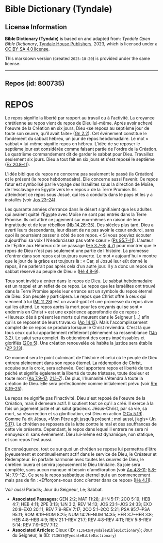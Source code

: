 # Bible Dictionary (Tyndale)

## License Information

**Bible Dictionary (Tyndale)** is based on and adapted from: _Tyndale Open Bible Dictionary_, [Tyndale House Publishers](https://tyndaleopenresources.com/), 2023, which is licensed under a [CC BY-SA 4.0 license](https://creativecommons.org/licenses/by-sa/4.0/legalcode.en).

This markdown version (created `2025-10-20`) is provided under the same license.



--------------------------------

## Repos (id: 800735)

REPOS
=====

Le repos signifie la liberté par rapport au travail ou à l'activité. La croyance chrétienne au repos vient du repos de Dieu lui\-même. Après avoir achevé l'œuvre de la Création en six jours, Dieu «se reposa au septième jour de toute son œuvre, qu’il avait faite» ([Gn 2\.2](https://ref.ly/Gen2:2)). Cet événement constitue le fondement du sabbat hébreu, un jour de repos hebdomadaire. Le mot « sabbat » lui\-même signifie repos en hébreu. L'idée de se reposer le septième jour est considérée comme faisant partie de l'ordre de la Création. Le quatrième commandement dit de garder le sabbat pour Dieu. Travaillez seulement six jours. Dieu a tout fait en six jours et s'est reposé le septième ([Ex 20\.8–11](https://ref.ly/Exod20:8-Exod20:11)).

L'idée biblique du repos ne concerne pas seulement le passé (la Création) et le présent (le repos hebdomadaire). Elle concerne aussi l'avenir. Ce repos futur est symbolisé par le voyage des Israélites sous la direction de Moïse, de l'esclavage en Égypte vers le « repos » de la Terre Promise. Ils atteindront ce repos sous Josué, qui les a conduits dans le pays et les y a installés (voir [Jos 23–24](https://ref.ly/Josh23:1-Josh24:33)).

Les quarante années d'errance dans le désert signifiaient que les adultes qui avaient quitté l'Égypte avec Moïse ne sont pas entrés dans la Terre Promise. Ils ont attiré ce jugement sur eux\-mêmes en raison de leur ingratitude et de leur rébellion ([Nb 14\.26–35](https://ref.ly/Num14:26-Num14:35)). Des siècles plus tard, Dieu a averti leurs descendants, leur disant de ne pas avoir le cœur endurci, sans quoi ils pourraient passer à côté de son repos. « Si vous pouviez écouter aujourd’hui sa voix ! N’endurcissez pas votre cœur » ([Ps 95\.7–11](https://ref.ly/Ps95:7-Ps95:11)). L'auteur de l'Épître aux Hébreux cite ce passage ([Hé 3\.7–8](https://ref.ly/Heb3:7-Heb3:8); [4\.7](https://ref.ly/Heb4:7)) pour montrer que le repos de Dieu n'est pas seulement une partie de l'histoire. La promesse d'entrer dans son repos est toujours ouverte. Le mot « aujourd'hui » montre que le jour de la grâce est toujours là : « Car, si Josué leur eût donné le repos, il ne parlerait pas après cela d’un autre jour. Il y a donc un repos de sabbat réservé au peuple de Dieu » ([Hé 4\.8–9](https://ref.ly/Heb4:8-Heb4:9)).

Tous sont invités à entrer dans le repos de Dieu. Le sabbat hebdomadaire est un rappel et un reflet de ce repos. Le repos que les Israélites ont trouvé dans la Terre Promise après leur errance est un symbole du repos éternel de Dieu. Son peuple y participera. Le repos que Christ offre à ceux qui viennent à lui ([Mt 11\.28](https://ref.ly/Matt11:28)) est un avant\-goût et une promesse du repos divin qui les attend. Le repos après la mort pour les croyants qui se sont « endormis en Christ » est une expérience approfondie de ce repos : «Heureux dès à présent les morts qui meurent dans le Seigneur \[...] afin qu’ils se reposent de leurs travaux» ([Ap 14\.13](https://ref.ly/Rev14:13)). Mais l'accomplissement complet de ce repos se produira lorsque le Christ reviendra. C'est là que tous ceux qui lui appartiennent refléteront pleinement sa ressemblance ([1Jn 3\.2](https://ref.ly/1John3:2)). Le salut sera complet. Ils obtiendront des corps impérissables et glorifiés ([2Co 5](https://ref.ly/2Cor5:1-2Cor5:21)). Une création renouvelée où habite la justice sera établie ([2P 3\.13](https://ref.ly/2Pet3:13)).

Ce moment sera le point culminant de l'histoire et celui où le peuple de Dieu entrera pleinement dans son repos éternel. La rédemption de Christ, acquise sur la croix, sera achevée. Ceci apportera repos et liberté de tout péché et signifie également la liberté de toute tristesse, toute douleur et toute mort ([Ap 7\.9–17](https://ref.ly/Rev7:9-Rev7:17); [21\.1–7](https://ref.ly/Rev21:1-Rev21:7)). De plus, l'humanité s'étendra à toute la création de Dieu. Elle sera perfectionnée comme initialement prévu (voir [Rm 8\.19–25](https://ref.ly/Rom8:19-Rom8:25)).

Le repos ne signifie pas l'inactivité. Dieu s'est reposé de l'œuvre de la Création, mais il demeure actif. Il soutient tout ce qu'il a créé. Il exerce à la fois un jugement juste et un salut gracieux. Jésus\-Christ, par sa vie, sa mort, sa résurrection et sa glorification, est Dieu en action ([2Co 5\.19](https://ref.ly/2Cor5:19)). Comme l'a dit Jésus, «Mon Père agit jusqu’à présent ; moi aussi, j’agis» ([Jn 5\.17](https://ref.ly/John5:17)). Le chrétien se reposera de la lutte contre le mal et des souffrances de cette vie présente. Cependant, le repos dans lequel il entrera ne sera ni ennuyeux ni sans événement. Dieu lui\-même est dynamique, non statique, et son repos l'est aussi.

En conséquence, tout ce sur quoi un chrétien se repose lui permettra d'être joyeusement et continuellement actif dans le service de Dieu, le Créateur et Rédempteur. En parfaite harmonie avec toutes les œuvres de Dieu, le chrétien louera et servira joyeusement le Dieu trinitaire. Sa joie sera complète, sans aucun manque ni besoin d'amélioration (voir [Ap 4\.8–11](https://ref.ly/Rev4:8-Rev4:11); [5\.8–14](https://ref.ly/Rev5:8-Rev5:14); [7\.9–12](https://ref.ly/Rev7:9-Rev7:12)). Ce sera le repos sabbatique éternel qui a un commencement mais pas de fin : «Efforçons\-nous donc d’entrer dans ce repos» ([Hé 4\.11](https://ref.ly/Heb4:11)).

*Voir aussi* Paradis; Jour du Seigneur, Le; Sabbat.

* **Associated Passages:** GEN 2:2; MAT 11:28; JHN 5:17; 2CO 5:19; HEB 4:7; HEB 4:11; 2PE 3:13; 1JN 3:2; REV 14:13; JOS 23:1–JOS 24:33; EXO 20:8–EXO 20:11; REV 7:9–REV 7:17; 2CO 5:1–2CO 5:21; PSA 95:7–PSA 95:11; ROM 8:19–ROM 8:25; NUM 14:26–NUM 14:35; HEB 3:7–HEB 3:8; HEB 4:8–HEB 4:9; REV 21:1–REV 21:7; REV 4:8–REV 4:11; REV 5:8–REV 5:14; REV 7:9–REV 7:12
* **Associated Articles:** Cieux (ID: `713643@TyndaleBibleDictionary`); Jour du Seigneur, le (ID: `713655@TyndaleBibleDictionary`)


